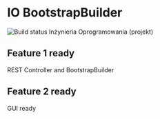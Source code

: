 # IO BootstrapBuilder
![Build status](https://travis-ci.org/janeksmielowski/IO.svg?branch=master)
Inżynieria Oprogramowania (projekt)

## Feature 1 ready
REST Controller and BootstrapBuilder

## Feature 2 ready
GUI ready
